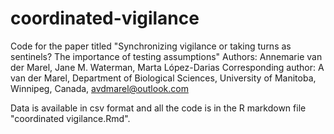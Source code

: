 # coordinated-vigilance

Code for the paper titled "Synchronizing vigilance or taking turns as sentinels? The importance of testing assumptions" 
Authors: Annemarie van der Marel, Jane M. Waterman, Marta López-Darias
Corresponding author: A van der Marel, Department of Biological Sciences, University of Manitoba, Winnipeg, Canada, avdmarel@outlook.com

Data is available in csv format and all the code is in the R markdown file "coordinated vigilance.Rmd". 
